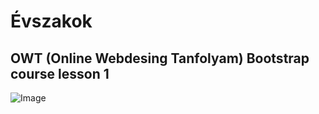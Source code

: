 # Évszakok

## OWT (Online Webdesing Tanfolyam) Bootstrap course lesson 1

![Image](https://user-images.githubusercontent.com/22984926/57367651-b1441c80-7189-11e9-84b2-dbdce9431e05.png)
